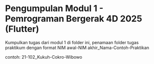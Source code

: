 # Pengumpulan Modul 1 - Pemrograman Bergerak 4D 2025 (Flutter)

Kumpulkan tugas dari modul 1 di folder ini, penamaan folder tugas praktikum dengan format NIM awal-NIM akhir_Nama-Contoh-Praktikan

contoh: 21-102_Kukuh-Cokro-Wibowo